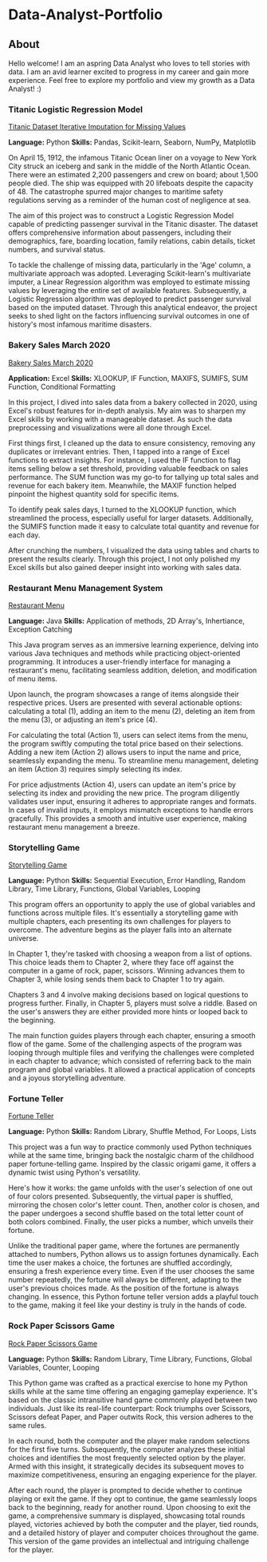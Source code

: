 # Data-Analyst-Portfolio

## About

Hello welcome! I am an aspring Data Analyst who loves to tell stories with data. I am an avid learner excited to progress in my career and gain more experience. Feel free to explore my portfolio and view my growth as a Data Analyst! :) 

### Titanic Logistic Regression Model 
[Titanic Dataset Iterative Imputation for Missing Values
](https://github.com/america-m/Data-Analyst-Portfolio/blob/89845e828f7226398ab6035815dcd6f043a704e0/Python/Titanic%20Dataset%20Iterative%20Imputation%20for%20Missing%20Values.ipynb)

**Language:** Python 
**Skills:** Pandas, Scikit-learn, Seaborn, NumPy, Matplotlib

On April 15, 1912, the infamous Titanic Ocean liner on a voyage to New York City struck an iceberg and sank in the middle of the North Atlantic Ocean. There were an estimated 2,200 passengers and crew on board; about 1,500 people died. The ship was equipped with 20 lifeboats despite the capacity of 48. The catastrophe spurred major changes to maritime safety regulations serving as a reminder of the human cost of negligence at sea.

The aim of this project was to construct a Logistic Regression Model capable of predicting passenger survival in the Titanic disaster. The dataset offers comprehensive information about passengers, including their demographics, fare, boarding location, family relations, cabin details, ticket numbers, and survival status.

To tackle the challenge of missing data, particularly in the 'Age' column, a multivariate approach was adopted. Leveraging Scikit-learn's multivariate imputer, a Linear Regression algorithm was employed to estimate missing values by leveraging the entire set of available features. Subsequently, a Logistic Regression algorithm was deployed to predict passenger survival based on the imputed dataset. Through this analytical endeavor, the project seeks to shed light on the factors influencing survival outcomes in one of history's most infamous maritime disasters.

### Bakery Sales March 2020

[Bakery Sales March 2020
](https://github.com/america-m/Data-Analyst-Portfolio/tree/79e224396d9db6c6b0cc7d029b6c076091346ead/Excel)

**Application:** Excel **Skills:** XLOOKUP, IF Function, MAXIFS, SUMIFS, SUM Function, Conditional Formatting 

In this project, I dived into sales data from a bakery collected in 2020, using Excel's robust features for in-depth analysis. My aim was to sharpen my Excel skills by working with a manageable dataset. As such the data preprocessing and visualizations were all done through Excel.

First things first, I cleaned up the data to ensure consistency, removing any duplicates or irrelevant entries. Then, I tapped into a range of Excel functions to extract insights. For instance, I used the IF function to flag items selling below a set threshold, providing valuable feedback on sales performance.
The SUM function was my go-to for tallying up total sales and revenue for each bakery item. Meanwhile, the MAXIF function helped pinpoint the highest quantity sold for specific items.

To identify peak sales days, I turned to the XLOOKUP function, which streamlined the process, especially useful for larger datasets. Additionally, the SUMIFS function made it easy to calculate total quantity and revenue for each day.

After crunching the numbers, I visualized the data using tables and charts to present the results clearly. Through this project, I not only polished my Excel skills but also gained deeper insight into working with sales data.  

### Restaurant Menu Management System 

[Restaurant Menu](https://github.com/america-m/Data-Analyst-Portfolio/tree/79fd81e02c92a244b07c7cf41c777186457beb1a/Java/Restaurant%20Menu)

**Language:** Java 
**Skills:** Application of methods, 2D Array's, Inhertiance, Exception Catching 

This Java program serves as an immersive learning experience, delving into various Java techniques and methods while practicing object-oriented programming. It introduces a user-friendly interface for managing a restaurant's menu, facilitating seamless addition, deletion, and modification of menu items.

Upon launch, the program showcases a range of items alongside their respective prices. Users are presented with several actionable options: calculating a total (1), adding an item to the menu (2), deleting an item from the menu (3), or adjusting an item's price (4).

For calculating the total (Action 1), users can select items from the menu, the program swiftly computing the total price based on their selections. Adding a new item (Action 2) allows users to input the name and price, seamlessly expanding the menu. To streamline menu management, deleting an item (Action 3) requires simply selecting its index.

For price adjustments (Action 4), users can update an item's price by selecting its index and providing the new price. The program diligently validates user input, ensuring it adheres to appropriate ranges and formats. In cases of invalid inputs, it employs mismatch exceptions to handle errors gracefully. This provides a smooth and intuitive user experience, making restaurant menu management a breeze.


### Storytelling Game
[Storytelling Game
](https://github.com/america-m/Data-Analyst-Portfolio/tree/b0bb964275e0501dcd4b73dfe0dfcd66f376acfc/Python/Storytelling%20Game)

**Language:** Python 
**Skills:** Sequential Execution, Error Handling, Random Library, Time Library, Functions, Global Variables, Looping

This program offers an opportunity to apply the use of global variables and functions across multiple files. It's essentially a storytelling game with multiple chapters, each presenting its own challenges for players to overcome. The adventure begins as the player falls into an alternate universe. 

In Chapter 1, they're tasked with choosing a weapon from a list of options. This choice leads them to Chapter 2, where they face off against the computer in a game of rock, paper, scissors. Winning advances them to Chapter 3, while losing sends them back to Chapter 1 to try again.

Chapters 3 and 4 involve making decisions based on logical questions to progress further. Finally, in Chapter 5, players must solve a riddle. Based on the user's answers they are either provided more hints or looped back to the beginning. 

The main function guides players through each chapter, ensuring a smooth flow of the game. Some of the challenging aspects of the program was looping through multiple files and verifying the challenges were completed in each chapter to advance; which consisted of referring back to the main program and global variables. It allowed a practical application of concepts and a joyous storytelling adventure.

### Fortune Teller 
[Fortune Teller 
](https://github.com/america-m/Data-Analyst-Portfolio/blob/d8b216a62c7a026cb53b64b1b693c8658cfd3265/Python/Fortune%20Teller.py) 

**Language:** Python 
**Skills:** Random Library, Shuffle Method, For Loops, Lists 

This project was a fun way to practice commonly used Python techniques while at the same time, bringing back the nostalgic charm of the childhood paper fortune-telling game. Inspired by the classic origami game, it offers a dynamic twist using Python's versatility.

Here's how it works: the game unfolds with the user's selection of one out of four colors presented. Subsequently, the virtual paper is shuffled, mirroring the chosen color's letter count. Then, another color is chosen, and the paper undergoes a second shuffle based on the total letter count of both colors combined. Finally, the user picks a number, which unveils their fortune.

Unlike the traditional paper game, where the fortunes are permanently attached to numbers, Python allows us to assign fortunes dynamically. Each time the user makes a choice, the fortunes are shuffled accordingly, ensuring a fresh experience every time. Even if the user chooses the same number repeatedly, the fortune will always be different, adapting to the user's previous choices made. As the position of the fortune is always changing.  In essence, this Python fortune teller version adds a playful touch to the game, making it feel like your destiny is truly in the hands of code. 


### Rock Paper Scissors Game 
[Rock Paper Scissors Game
](https://github.com/america-m/Data-Analyst-Portfolio/blob/aa0683031de9bdab6d6b364f64d4390c3bbe58b8/Python/Rock%20Paper%20Scissors%20Game.py)

**Language:** Python 
**Skills:** Random Library, Time Library, Functions, Global Variables, Counter, Looping 

This Python game was crafted as a practical exercise to hone my Python skills while at the same time offering an engaging gameplay experience. It's based on the classic intransitive hand game commonly played between two individuals. Just like its real-life counterpart: Rock triumphs over Scissors, Scissors defeat Paper, and Paper outwits Rock, this version adheres to the same rules. 

In each round, both the computer and the player make random selections for the first five turns. Subsequently, the computer analyzes these initial choices and identifies the most frequently selected option by the player. Armed with this insight, it strategically decides its subsequent moves to maximize competitiveness, ensuring an engaging experience for the player.

After each round, the player is prompted to decide whether to continue playing or exit the game. If they opt to continue, the game seamlessly loops back to the beginning, ready for another round. Upon choosing to exit the game, a comprehensive summary is displayed, showcasing total rounds played, victories achieved by both the computer and the player, tied rounds, and a detailed history of player and computer choices throughout the game. This version of the game provides an intellectual and intriguing challenge for the player. 






